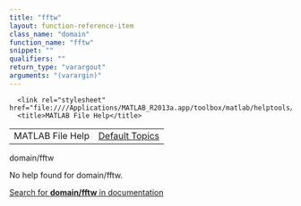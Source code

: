 ```yaml
---
title: "fftw"
layout: function-reference-item
class_name: "domain"
function_name: "fftw"
snippet: ""
qualifiers: ""
return_type: "varargout"
arguments: "(varargin)"
---
```


<html>
   <head>
      <meta http-equiv="Content-Type" content="text/html; charset=utf-8">
   
      <link rel="stylesheet" href="file:////Applications/MATLAB_R2013a.app/toolbox/matlab/helptools/private/helpwin.css">
      <title>MATLAB File Help</title>
   </head>
   <body>
      <!--Single-page help-->
      <table border="0" cellspacing="0" width="100%">
         <tr class="subheader">
            <td class="headertitle">MATLAB File Help</td>
            <td class="subheader-right"><a href="matlab:helpwin">Default Topics</a></td>
         </tr>
      </table>
      <div class="title">domain/fftw</div>
      <!--No help found-->
      <p>No help found for <span class="helptopic">domain/fftw</span>.
      </p>
      <p><a href="matlab:docsearch('domain/fftw')">
            Search for <b>domain/fftw</b> in documentation
            </a></p>
   </body>
</html>
